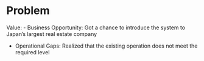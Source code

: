 # Problem

Value: - Business Opportunity: Got a chance to introduce the system to Japan’s largest real estate company
- Operational Gaps: Realized that the existing operation does not meet the required level